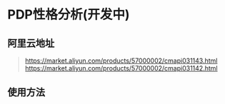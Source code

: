 
# PDP性格分析(开发中)

## 阿里云地址
> https://market.aliyun.com/products/57000002/cmapi031143.html
> https://market.aliyun.com/products/57000002/cmapi031142.html

## 使用方法
